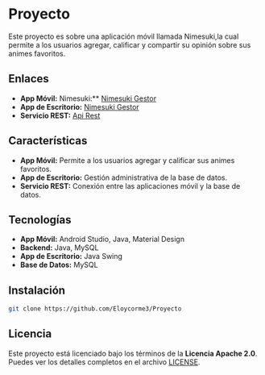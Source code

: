 # Proyecto
Este proyecto es sobre una aplicación móvil llamada Nimesuki,la cual permite a los usuarios agregar, calificar y compartir su opinión sobre sus animes favoritos.

## Enlaces
- **App Móvil:** Nimesuki:** [Nimesuki Gestor](./NimesukiApp)
- **App de Escritorio:** [Nimesuki Gestor](./Nimesuki_App)
- **Servicio REST:** [Api Rest](./Nimesuki_Api_Rest)

## Características
- **App Móvil:** Permite a los usuarios agregar y calificar sus animes favoritos.
- **App de Escritorio:** Gestión administrativa de la base de datos.
- **Servicio REST:** Conexión entre las aplicaciones móvil y la base de datos.
  
## Tecnologías
- **App Móvil:** Android Studio, Java, Material Design
- **Backend:** Java, MySQL
- **App de Escritorio:** Java Swing
- **Base de Datos:** MySQL

## Instalación
```bash
git clone https://github.com/Eloycorme3/Proyecto
```

## Licencia
Este proyecto está licenciado bajo los términos de la **Licencia Apache 2.0**.  
Puedes ver los detalles completos en el archivo [LICENSE](./LICENSE).
